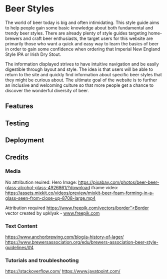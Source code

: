 # Beer Styles
The world of beer today is big and often intimidating. This style guide aims to help people gain some basic knowledge about both fundamental and trendy beer styles. There are already plenty of style guides targeting home-brewers and craft beer enthusiasts, the target users for this website are primarily those who want a quick and easy way to learn the basics of beer in order to gain some confidence when ordering that Imperial New England Style IPA or Irish Dry Stout. 

The information displayed strives to have intuitive navigation and be easily digestible through layout and style. The idea is that users will be able to return to the site and quickly find information about specific beer styles that they might be curious about. The ultimate goal of the website is to further an inclusive and welcoming culture so that more people get a chance to discover the wonderful diversity of beer.


## Features


## Testing


## Deployment


## Credits

### Media
No attribution reuired:
Hero Image: https://pixabay.com/photos/beer-beer-glass-alcohol-glass-4926861/?download
iframe video: https://assets.mixkit.co/videos/preview/mixkit-beer-foam-forming-in-a-glass-seen-from-close-up-8708-large.mp4

Attribution required
https://www.freepik.com/vectors/border">Border vector created by upklyak - www.freepik.com

### Text Content
https://www.anchorbrewing.com/blog/a-history-of-lager/
https://www.brewersassociation.org/edu/brewers-association-beer-style-guidelines/#4

### Tutorials and troubleshooting
https://stackoverflow.com/
https://www.javatpoint.com/